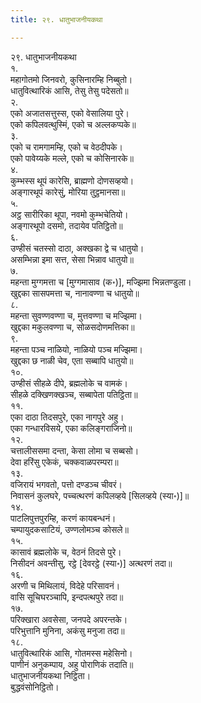 ```yaml
---
title: २९. धातुभाजनीयकथा

---
```

२९. धातुभाजनीयकथा  
१.  
महागोतमो जिनवरो, कुसिनारम्हि निब्बुतो।  
धातुवित्थारिकं आसि, तेसु तेसु पदेसतो॥  
२.  
एको अजातसत्तुस्स, एको वेसालिया पुरे।  
एको कपिलवत्थुस्मिं, एको च अल्लकप्पके॥  
३.  
एको च रामगामम्हि, एको च वेठदीपके।  
एको पावेय्यके मल्ले, एको च कोसिनारके॥  
४.  
कुम्भस्स थूपं कारेसि, ब्राह्मणो दोणसव्हयो।  
अङ्गारथूपं कारेसुं, मोरिया तुट्ठमानसा॥  
५.  
अट्ठ सारीरिका थूपा, नवमो कुम्भचेतियो।  
अङ्गारथूपो दसमो, तदायेव पतिट्ठितो॥  
६.  
उण्हीसं चतस्सो दाठा, अक्खका द्वे च धातुयो।  
असम्भिन्ना इमा सत्त, सेसा भिन्नाव धातुयो॥  
७.  
महन्ता मुग्गमत्ता च [मुग्गमासाव (क॰)], मज्झिमा भिन्नतण्डुला।  
खुद्दका सासपमत्ता च, नानावण्णा च धातुयो॥  
८.  
महन्ता सुवण्णवण्णा च, मुत्तवण्णा च मज्झिमा।  
खुद्दका मकुलवण्णा च, सोळसदोणमत्तिका॥  
९.  
महन्ता पञ्च नाळियो, नाळियो पञ्च मज्झिमा।  
खुद्दका छ नाळी चेव, एता सब्बापि धातुयो॥  
१०.  
उण्हीसं सीहळे दीपे, ब्रह्मलोके च वामकं।  
सीहळे दक्खिणक्खञ्च, सब्बापेता पतिट्ठिता॥  
११.  
एका दाठा तिदसपुरे, एका नागपुरे अहु।  
एका गन्धारविसये, एका कलिङ्गराजिनो॥  
१२.  
चत्तालीससमा दन्ता, केसा लोमा च सब्बसो।  
देवा हरिंसु एकेकं, चक्कवाळपरम्परा॥  
१३.  
वजिरायं भगवतो, पत्तो दण्डञ्च चीवरं।  
निवासनं कुलघरे, पच्चत्थरणं कपिलव्हये [सिलव्हये (स्या॰)]॥  
१४.  
पाटलिपुत्तपुरम्हि, करणं कायबन्धनं।  
चम्पायुदकसाटियं, उण्णलोमञ्च कोसले॥  
१५.  
कासावं ब्रह्मलोके च, वेठनं तिदसे पुरे।  
निसीदनं अवन्तीसु, रट्ठे [देवरट्ठे (स्या॰)] अत्थरणं तदा॥  
१६.  
अरणी च मिथिलायं, विदेहे परिसावनं।  
वासि सूचिघरञ्चापि, इन्दपत्थपुरे तदा॥  
१७.  
परिक्खारा अवसेसा, जनपदे अपरन्तके।  
परिभुत्तानि मुनिना, अकंसु मनुजा तदा॥  
१८.  
धातुवित्थारिकं आसि, गोतमस्स महेसिनो।  
पाणीनं अनुकम्पाय, अहु पोराणिकं तदाति॥  
धातुभाजनीयकथा निट्ठिता।  
बुद्धवंसोनिट्ठितो।  